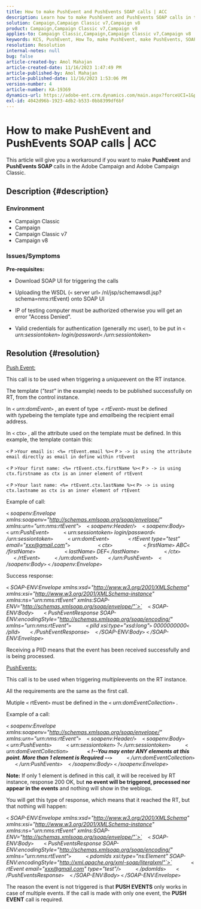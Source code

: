 ```yaml
---
title: How to make PushEvent and PushEvents SOAP calls | ACC
description: Learn how to make PushEvent and PushEvents SOAP calls in the Adobe Campaign and Adobe Campaign Classic.
solution: Campaign,Campaign Classic v7,Campaign v8
product: Campaign,Campaign Classic v7,Campaign v8
applies-to: Campaign Classic,Campaign,Campaign Classic v7,Campaign v8
keywords: KCS, PushEvent, How To, make PushEvent, make PushEvents, SOAP calls, ACC, Adobe Campaign, Adobe Campaign Classic
resolution: Resolution
internal-notes: null
bug: false
article-created-by: Amol Mahajan
article-created-date: 11/16/2023 1:47:49 PM
article-published-by: Amol Mahajan
article-published-date: 11/16/2023 1:53:06 PM
version-number: 4
article-number: KA-19369
dynamics-url: https://adobe-ent.crm.dynamics.com/main.aspx?forceUCI=1&pagetype=entityrecord&etn=knowledgearticle&id=cfe729b7-8684-ee11-8179-6045bd0065b6
exl-id: 4042d96b-1923-4db2-b533-0bb8399df6bf
---
```

# How to make PushEvent and PushEvents SOAP calls | ACC


This article will give you a workaround if you want to make <b>PushEvent</b> and <b>PushEvents SOAP </b>calls in the Adobe Campaign and Adobe Campaign Classic.

## Description {#description}


### <b>Environment</b>

- Campaign Classic
- Campaign
- Campaign Classic v7
- Campaign v8




### <b>Issues/Symptoms </b>

<b>Pre-requisites:</b>

- Download SOAP UI for triggering the calls

- Uploading the WSDL (`<` server url`>` /nl/jsp/schemawsdl.jsp?schema=nms:rtEvent) onto SOAP UI

- IP of testing computer must be authorized otherwise you will get an error "Access Denied".

- Valid credentials for authentication (generally mc user), to be put in *`<` urn:sessiontoken`>` login/password`<` /urn:sessiontoken`>`*




## Resolution {#resolution}


<u>Push Event:</u>

This call is to be used when triggering a *unique*event on the RT instance.

The template (*"test"* in the example) needs to be published successfully on RT, from the control instance.

In `<` *urn:domEvent*`>` , an event of type  `<` *rtEvent*`>`  must be defined with *type*being the template type and *email*being the recipient email address.

In `<` ctx`>` , all the attribute used on the template must be defined. In this example, the template contain this:

`<` `P` `>Your email is: <%= rtEvent.email %><` `P` `> -> is using the attribute email directly as email in define within rtEvent`

`<` `P` `>Your first name: <%= rtEvent.ctx.firstName %><` `P` `> -> is using ctx.firstname as ctx is an inner element of rtEvent`

`<` `P` `>Your last name: <%= rtEvent.ctx.lastName %><` `P> -> is using ctx.lastname as ctx is an inner element of rtEvent`

Example of call:

*`<` soapenv:Envelope xmlns:soapenv="http://schemas.xmlsoap.org/soap/envelope/" xmlns:urn="urn:nms:rtEvent"`>` 
   `<` soapenv:Header/`>` 
   `<` soapenv:Body`>` 
      `<` urn:PushEvent`>` 
         `<` urn:sessiontoken`>` login/password`<` /urn:sessiontoken`>` 
         `<` urn:domEvent`>` 
            `<` rtEvent type="test" email="xxx@gmail.com"`>`  
                `<` ctx`>` 
                    `<` firstName`>` ABC`<` /firstName`>` 
                   `<` lastName`>` DEF`<` /lastName`>` 
                `<` /ctx`>` 
            `<` /rtEvent`>` 
         `<` /urn:domEvent`>` 
      `<` /urn:PushEvent`>` 
   `<` /soapenv:Body`>` 
`<` /soapenv:Envelope`>`*

Success response:

*`<` SOAP-ENV:Envelope xmlns:xsd="http://www.w3.org/2001/XMLSchema" xmlns:xsi="http://www.w3.org/2001/XMLSchema-instance" xmlns:ns="urn:nms:rtEvent" xmlns:SOAP-ENV="http://schemas.xmlsoap.org/soap/envelope/"`>` 
   `<` SOAP-ENV:Body`>` 
      `<` PushEventResponse SOAP-ENV:encodingStyle="http://schemas.xmlsoap.org/soap/encoding/" xmlns="urn:nms:rtEvent"`>` 
         `<` plId xsi:type="xsd:long"`>` 0000000000`<` /plId`>` 
      `<` /PushEventResponse`>` 
   `<` /SOAP-ENV:Body`>` 
`<` /SOAP-ENV:Envelope`>`*

Receiving a PIID means that the event has been received successfully and is being processed.



<u>PushEvents:</u>

This call is to be used when triggering *multiple*events on the RT instance.

All the requirements are the same as the first call.

Mutiple `<` rtEvent`>`  must be defined in the *`<` urn:domEventCollection`>` .*



Example of a call:

*`<` soapenv:Envelope xmlns:soapenv="http://schemas.xmlsoap.org/soap/envelope/" xmlns:urn="urn:nms:rtEvent"`>` 
   `<` soapenv:Header/`>` 
   `<` soapenv:Body`>` 
      `<` urn:PushEvents`>` 
         `<` urn:sessiontoken`>` ?`<` /urn:sessiontoken`>` 
         `<` urn:domEventCollection`>` 
            <b>`<` !--You may enter ANY elements at this point. More than 1 element is Required --`>` </b>
         `<` /urn:domEventCollection`>` 
      `<` /urn:PushEvents`>` 
   `<` /soapenv:Body`>` 
`<` /soapenv:Envelope`>`*

<b>Note:</b> If only 1 element is defined in this call, it will be received by RT instance, response 200 OK, but <b>no event will be triggered, processed nor appear in the events</b> and nothing will show in the weblogs.

You will get this type of response, which means that it reached the RT, but that nothing will happen:

*`<` SOAP-ENV:Envelope xmlns:xsd="http://www.w3.org/2001/XMLSchema" xmlns:xsi="http://www.w3.org/2001/XMLSchema-instance" xmlns:ns="urn:nms:rtEvent" xmlns:SOAP-ENV="http://schemas.xmlsoap.org/soap/envelope/"`>` 
   `<` SOAP-ENV:Body`>` 
      `<` PushEventsResponse SOAP-ENV:encodingStyle="http://schemas.xmlsoap.org/soap/encoding/" xmlns="urn:nms:rtEvent"`>` 
         `<` pdomIds xsi:type="ns:Element" SOAP-ENV:encodingStyle="http://xml.apache.org/xml-soap/literalxml"`>` 
            `<` rtEvent email="xxx@gmail.com" type="test"/`>` 
         `<` /pdomIds`>` 
      `<` /PushEventsResponse`>` 
   `<` /SOAP-ENV:Body`>` 
`<` /SOAP-ENV:Envelope`>`*

The reason the event is not triggered is that <b>PUSH EVENTS</b> only works in case of multiple events. If the call is made with only one event, the <b>PUSH EVENT</b> call is required.
